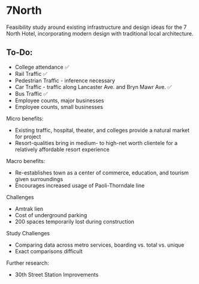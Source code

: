 # 7North


Feasibility study around existing infrastructure and design ideas for the 7 North Hotel, incorporating modern design with traditional local architecture. 


## To-Do:

* College attendance ✅
* Rail Traffic ✅
* Pedestrian Traffic - inference necessary
* Car Traffic - traffic along Lancaster Ave. and Bryn Mawr Ave. ✅
* Bus Traffic ✅
* Employee counts, major businesses
* Employee counts, small businesses


Micro benefits:
* Existing traffic, hospital, theater, and colleges provide a natural market for project
* Resort-qualities bring in medium- to high-net worth clientele for a relatively affordable resort experience

Macro benefits:
* Re-establishes town as a center of commerce, education, and tourism given surroundings
* Encourages increased usage of Paoli-Thorndale line

Challenges
* Amtrak lien
* Cost of underground parking
* 200 spaces temporarily lost during construction

Study Challenges 
* Comparing data across metro services, boarding vs. total vs. unique
* Exact comparisons difficult

Further research:
* 30th Street Station Improvements
